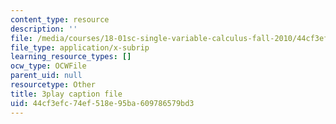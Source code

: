 ```yaml
---
content_type: resource
description: ''
file: /media/courses/18-01sc-single-variable-calculus-fall-2010/44cf3efc74ef518e95ba609786579bd3_VOlbVNxyNfM.vtt
file_type: application/x-subrip
learning_resource_types: []
ocw_type: OCWFile
parent_uid: null
resourcetype: Other
title: 3play caption file
uid: 44cf3efc-74ef-518e-95ba-609786579bd3
---
```

